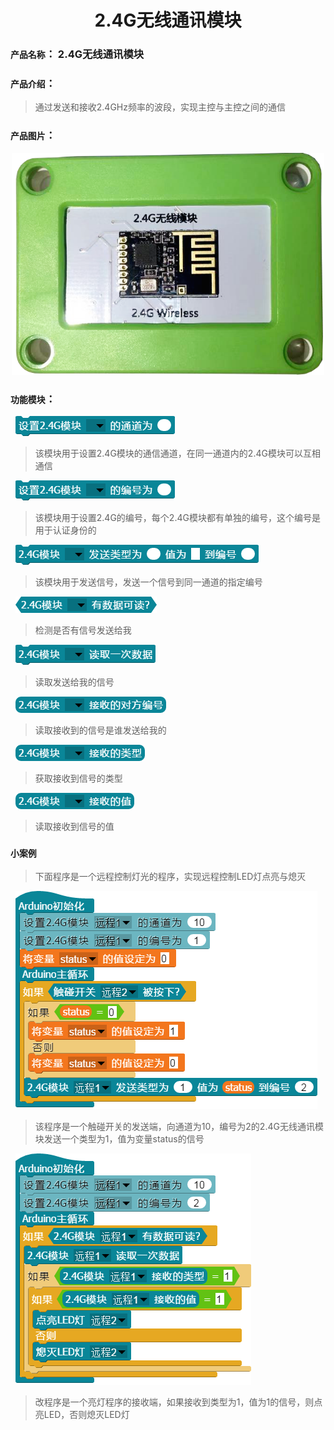 # <center>2.4G无线通讯模块</center>

### ``产品名称``： 2.4G无线通讯模块


### ``产品介绍``：

> 通过发送和接收2.4GHz频率的波段，实现主控与主控之间的通信

###  ``产品图片``：

<div align="center">
  <img src="../img/sensor/2.4G/2.4G.png" width="500px" ><br>
</div>


### ``功能模块``：
&nbsp;&nbsp;![](../img/sensor/2.4G/1.png)
> 该模块用于设置2.4G模块的通信通道，在同一通道内的2.4G模块可以互相通信

&nbsp;&nbsp;![](../img/sensor/2.4G/2.png)
> 该模块用于设置2.4G的编号，每个2.4G模块都有单独的编号，这个编号是用于认证身份的

&nbsp;&nbsp;![](../img/sensor/2.4G/3.png)
> 该模块用于发送信号，发送一个信号到同一通道的指定编号

&nbsp;&nbsp;![](../img/sensor/2.4G/4.png)
> 检测是否有信号发送给我

&nbsp;&nbsp;![](../img/sensor/2.4G/5.png)
> 读取发送给我的信号

&nbsp;&nbsp;![](../img/sensor/2.4G/6.png)
> 读取接收到的信号是谁发送给我的

&nbsp;&nbsp;![](../img/sensor/2.4G/7.png)
> 获取接收到信号的类型

&nbsp;&nbsp;![](../img/sensor/2.4G/8.png)
> 读取接收到信号的值


### ``小案例``
> 下面程序是一个远程控制灯光的程序，实现远程控制LED灯点亮与熄灭

&nbsp;&nbsp;![](../img/sensor/2.4G/client.png)  
> 该程序是一个触碰开关的发送端，向通道为10，编号为2的2.4G无线通讯模块发送一个类型为1，值为变量status的信号

&nbsp;&nbsp;![](../img/sensor/2.4G/server.png)  
> 改程序是一个亮灯程序的接收端，如果接收到类型为1，值为1的信号，则点亮LED，否则熄灭LED灯
